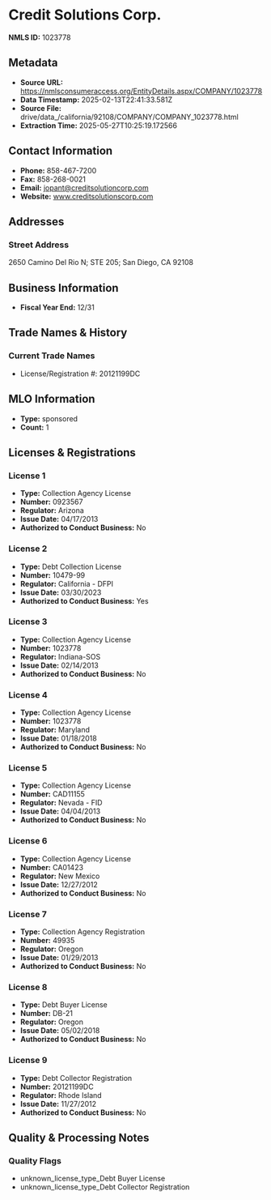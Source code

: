 # Credit Solutions Corp.

**NMLS ID:** 1023778

## Metadata
- **Source URL:** https://nmlsconsumeraccess.org/EntityDetails.aspx/COMPANY/1023778
- **Data Timestamp:** 2025-02-13T22:41:33.581Z
- **Source File:** drive/data_/california/92108/COMPANY/COMPANY_1023778.html
- **Extraction Time:** 2025-05-27T10:25:19.172566

## Contact Information
- **Phone:** 858-467-7200
- **Fax:** 858-268-0021
- **Email:** jopant@creditsolutioncorp.com
- **Website:** www.creditsolutionscorp.com

## Addresses
### Street Address
2650 Camino Del Rio N; STE 205; San Diego, CA 92108

## Business Information
- **Fiscal Year End:** 12/31

## Trade Names & History
### Current Trade Names
- License/Registration #: 20121199DC

## MLO Information
- **Type:** sponsored
- **Count:** 1

## Licenses & Registrations

### License 1
- **Type:** Collection Agency License
- **Number:** 0923567
- **Regulator:** Arizona
- **Issue Date:** 04/17/2013
- **Authorized to Conduct Business:** No

### License 2
- **Type:** Debt Collection License
- **Number:** 10479-99
- **Regulator:** California - DFPI
- **Issue Date:** 03/30/2023
- **Authorized to Conduct Business:** Yes

### License 3
- **Type:** Collection Agency License
- **Number:** 1023778
- **Regulator:** Indiana-SOS
- **Issue Date:** 02/14/2013
- **Authorized to Conduct Business:** No

### License 4
- **Type:** Collection Agency License
- **Number:** 1023778
- **Regulator:** Maryland
- **Issue Date:** 01/18/2018
- **Authorized to Conduct Business:** No

### License 5
- **Type:** Collection Agency License
- **Number:** CAD11155
- **Regulator:** Nevada - FID
- **Issue Date:** 04/04/2013
- **Authorized to Conduct Business:** No

### License 6
- **Type:** Collection Agency License
- **Number:** CA01423
- **Regulator:** New Mexico
- **Issue Date:** 12/27/2012
- **Authorized to Conduct Business:** No

### License 7
- **Type:** Collection Agency Registration
- **Number:** 49935
- **Regulator:** Oregon
- **Issue Date:** 01/29/2013
- **Authorized to Conduct Business:** No

### License 8
- **Type:** Debt Buyer License
- **Number:** DB-21
- **Regulator:** Oregon
- **Issue Date:** 05/02/2018
- **Authorized to Conduct Business:** No

### License 9
- **Type:** Debt Collector Registration
- **Number:** 20121199DC
- **Regulator:** Rhode Island
- **Issue Date:** 11/27/2012
- **Authorized to Conduct Business:** No

## Quality & Processing Notes
### Quality Flags
- unknown_license_type_Debt Buyer License
- unknown_license_type_Debt Collector Registration

